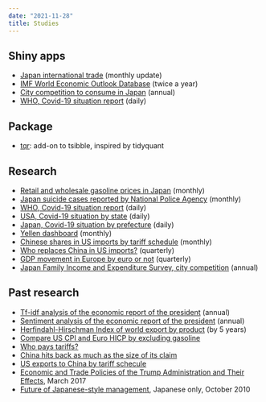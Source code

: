 ```yaml
---
date: "2021-11-28"
title: Studies
---
```


## Shiny apps

* [Japan international trade](https://mitsuoxv.shinyapps.io/jp-trade/) (monthly update)
* [IMF World Economic Outlook Database](https://mitsuoxv.shinyapps.io/imf-weo/)  (twice a year)
* [City competition to consume in Japan](https://mitsuoxv.shinyapps.io/jp-household/) (annual)
* [WHO, Covid-19 situation report](https://mitsuoxv.shinyapps.io/covid/) (daily)

## Package

* [tqr](https://github.com/mitsuoxv/tqr): add-on to tsibble, inspired by tidyquant

## Research

* [Retail and wholesale gasoline prices in Japan](https://github.com/mitsuoxv/jp-gasoline) (monthly)
* [Japan suicide cases reported by National Police Agency](https://github.com/mitsuoxv/jp-suicide) (monthly)
* [WHO, Covid-19 situation report](https://github.com/mitsuoxv/covid/blob/master/README.md) (daily)
* [USA, Covid-19 situation by state](https://github.com/mitsuoxv/covid/blob/master/USA.md) (daily)
* [Japan, Covid-19 situation by prefecture](https://github.com/mitsuoxv/covid/blob/master/Japan.md) (daily)
* [Yellen dashboard](https://github.com/mitsuoxv/yellen-dashboard/blob/master/README.md) (monthly)
* [Chinese shares in US imports by tariff schedule](https://github.com/mitsuoxv/us-tariffs-on-china/blob/master/README.md) (monthly)
* [Who replaces China in US imports?](https://github.com/mitsuoxv/us-tariffs-on-china/blob/master/Trade-diversion.md) (quarterly)
* [GDP movement in Europe by euro or not](https://github.com/mitsuoxv/euro-or-not-gdp/blob/master/README.md) (quarterly)
* [Japan Family Income and Expenditure Survey, city competition](https://github.com/mitsuoxv/jp-household/blob/master/README.md) (annual)

## Past research

* [Tf-idf analysis of the economic report of the president](https://github.com/mitsuoxv/erp/blob/master/README.md) (annual)
* [Sentiment analysis of the economic report of the president](https://github.com/mitsuoxv/erp/blob/master/Sentiment.md) (annual)
* [Herfindahl-Hirschman Index of world export by product](https://github.com/mitsuoxv/wto-export/blob/master/README.md) (by 5 years)
* [Compare US CPI and Euro HICP by excluding gasoline](https://github.com/mitsuoxv/cpi-inflation)
* [Who pays tariffs?](https://github.com/mitsuoxv/us-tariffs-on-china/blob/master/Who-pays.md)
* [China hits back as much as the size of its claim](https://github.com/mitsuoxv/us-tariffs-on-china/blob/master/China-hits-back3.md)
* [US exports to China by tariff schecule](https://github.com/mitsuoxv/us-tariffs-on-china/blob/master/China-hits-back.md)
* [Economic and Trade Policies of the Trump
Administration and Their Effects](http://www.hitachi-hri.com/english/journal/__icsFiles/afieldfile/2017/03/28/vol11_04_3.pdf), March 2017
* [Future of Japanese-style management](http://www.hitachi-hri.com/journal/vol05_03.html), Japanese only, October 2010


